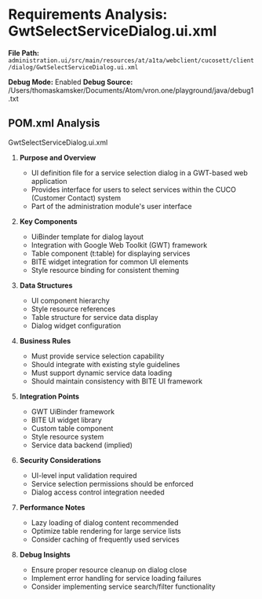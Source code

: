 # Requirements Analysis: GwtSelectServiceDialog.ui.xml

**File Path:** `administration.ui/src/main/resources/at/a1ta/webclient/cucosett/client/dialog/GwtSelectServiceDialog.ui.xml`

**Debug Mode:** Enabled
**Debug Source:** /Users/thomaskamsker/Documents/Atom/vron.one/playground/java/debug1.txt

## POM.xml Analysis

GwtSelectServiceDialog.ui.xml

1. **Purpose and Overview**
   - UI definition file for a service selection dialog in a GWT-based web application
   - Provides interface for users to select services within the CUCO (Customer Contact) system
   - Part of the administration module's user interface

2. **Key Components**
   - UiBinder template for dialog layout
   - Integration with Google Web Toolkit (GWT) framework
   - Table component (t:table) for displaying services
   - BITE widget integration for common UI elements
   - Style resource binding for consistent theming

3. **Data Structures**
   - UI component hierarchy
   - Style resource references
   - Table structure for service data display
   - Dialog widget configuration

4. **Business Rules**
   - Must provide service selection capability
   - Should integrate with existing style guidelines
   - Must support dynamic service data loading
   - Should maintain consistency with BITE UI framework

5. **Integration Points**
   - GWT UiBinder framework
   - BITE UI widget library
   - Custom table component
   - Style resource system
   - Service data backend (implied)

6. **Security Considerations**
   - UI-level input validation required
   - Service selection permissions should be enforced
   - Dialog access control integration needed

7. **Performance Notes**
   - Lazy loading of dialog content recommended
   - Optimize table rendering for large service lists
   - Consider caching of frequently used services

8. **Debug Insights**
   - Ensure proper resource cleanup on dialog close
   - Implement error handling for service loading failures
   - Consider implementing service search/filter functionality